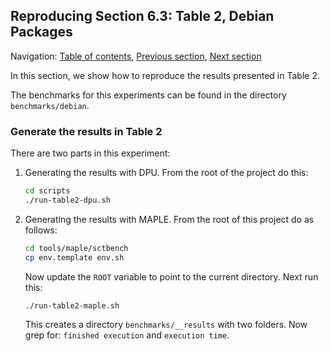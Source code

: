 ## Reproducing Section 6.3: Table 2, Debian Packages

Navigation: [Table of contents], [Previous section], [Next section]

[Table of contents]: 1-intro.md#index
[Previous section]: 4-section-6.2.md
[Next section]: 6-section-6.4.md

In this section, we show how to reproduce the results presented
in Table 2.

The benchmarks for this experiments can be found in the directory `benchmarks/debian`.

### Generate the results in Table 2

There are two parts in this experiment:

1. Generating the results with DPU.  From the root of the project do this:

   ```sh
   cd scripts
   ./run-table2-dpu.sh
   ```
 
2. Generating the results with MAPLE.  From the root of this project do as
   follows:

   ```sh
   cd tools/maple/sctbench
   cp env.template env.sh
   ```

   Now update the `ROOT` variable to point to the current directory. Next run
   this:

   ```sh
   ./run-table2-maple.sh 
   ```

   This creates a directory `benchmarks/__results` with two folders. Now grep
   for: `finished execution` and `execution time`.
     

